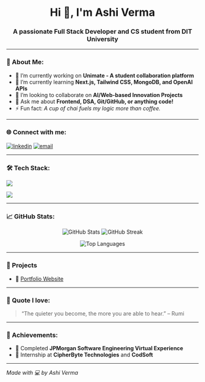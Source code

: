 <h1 align="center">Hi 👋, I'm Ashi Verma</h1>
<h3 align="center">A passionate Full Stack Developer and CS student from DIT University</h3>

---

### 🧠 About Me:
- 🔭 I’m currently working on **Unimate - A student collaboration platform**
- 🌱 I’m currently learning **Next.js, Tailwind CSS, MongoDB, and OpenAI APIs**
- 👯 I’m looking to collaborate on **AI/Web-based Innovation Projects**
- 💬 Ask me about **Frontend, DSA, Git/GitHub, or anything code!**
- ⚡ Fun fact: *A cup of chai fuels my logic more than coffee.*

---

### 🌐 Connect with me:
<p align="left">
  <a href="https://www.linkedin.com/in/ashi-verma-aa8b41230/" target="blank"><img align="center" src="https://skillicons.dev/icons?i=linkedin" alt="linkedin" /></a>
  <a href="mailto:ashiverma1758@gmail.com" target="blank"><img align="center" src="https://skillicons.dev/icons?i=gmail" alt="email" /></a>
</p>

---

### 🛠️ Tech Stack:
<p align="left">
  <img src="https://skillicons.dev/icons?i=html,css,js,react,tailwind,java,python,c,git,github,mongodb,nodejs,express,nextjs" />
</p>
<p align="left">
  <img src="https://skillicons.dev/icons?i=figma,canva,ps,ae,pr" />
</p>

---

### 📈 GitHub Stats:
<p align="center">
  <img src="https://github-readme-stats.vercel.app/api?username=your-username&show_icons=true&theme=radical" alt="GitHub Stats" />
  <img src="https://github-readme-streak-stats.herokuapp.com/?user=your-username&theme=radical" alt="GitHub Streak" />
</p>
<p align="center">
  <img src="https://github-readme-stats.vercel.app/api/top-langs/?username=your-username&layout=compact&theme=radical" alt="Top Languages" />
</p>

---

### 📌 Projects
- 🔗 [Portfolio Website](#)

---

### 🧠 Quote I love:
> “The quieter you become, the more you are able to hear.” – Rumi

---

### 🥇 Achievements:
- 🧠 Completed **JPMorgan Software Engineering Virtual Experience**
- 💼 Internship at **CipherByte Technologies** and **CodSoft**

---

*Made with 💻 by Ashi Verma*

